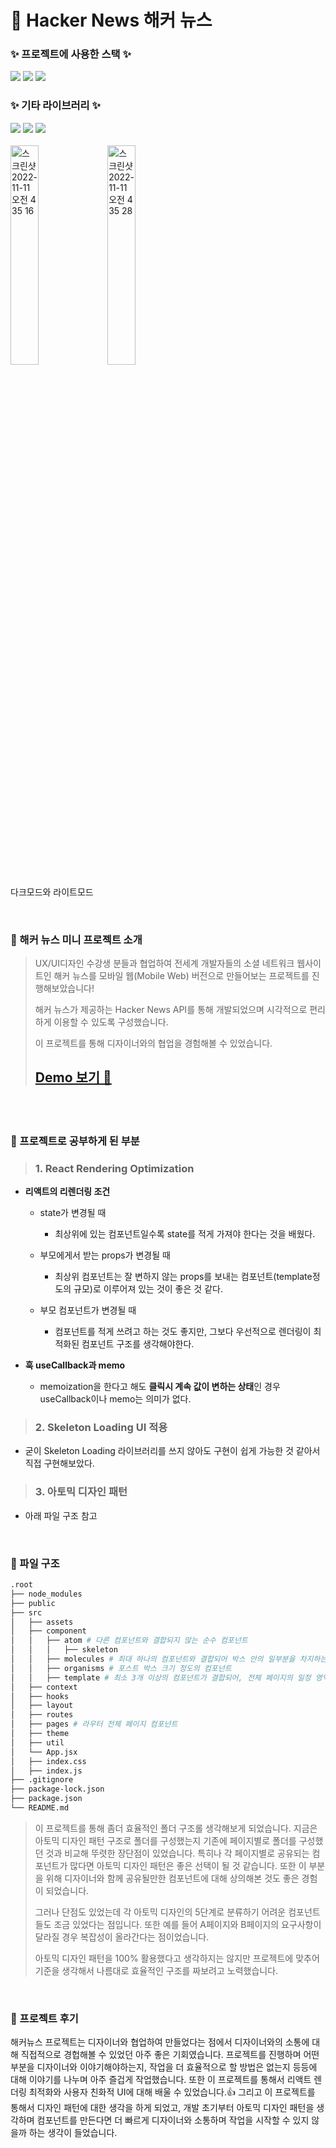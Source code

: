 # 📰 Hacker News 해커 뉴스

### ✨ 프로젝트에 사용한 스택 ✨

<div>
  <img src="https://img.shields.io/badge/React-61DAFB?style=for-the-badge&logo=React&logoColor=black">
  <img src="https://img.shields.io/badge/React Router Dom-CA4245?style=for-the-badge&logo=React Router&logoColor=white">
  <img src="https://img.shields.io/badge/git-F05032?style=for-the-badge&logo=git&logoColor=white">
</div>

### ✨ 기타 라이브러리 ✨

<div>
  <img src="https://img.shields.io/badge/styled component-DB7093?style=for-the-badge&logo=styled-component">
  <img src="https://img.shields.io/badge/swiper-6332F6&?style=for-the-badge&logo=swiper&logoColor=white">
  <img src="https://img.shields.io/badge/axios-5A29E4?style=for-the-badge&logo=axios&logoColor=white">
</div>

<br/>

<div>
  <img width="30%" alt="스크린샷 2022-11-11 오전 4 35 16" src="https://user-images.githubusercontent.com/91457443/204194744-bbce50d0-c2e5-4b7a-83ba-6a0adf3ea1bf.png">
  <img width="30%" alt="스크린샷 2022-11-11 오전 4 35 28" src="https://user-images.githubusercontent.com/91457443/204194827-282e46b0-340c-408f-ae9e-7916c3c0e151.png">
</div>

다크모드와 라이트모드

<br/>

### 📍 해커 뉴스 미니 프로젝트 소개

> UX/UI디자인 수강생 분들과 협업하여 전세계 개발자들의 소셜 네트워크 웹사이트인 해커 뉴스를 모바일 웹(Mobile Web) 버전으로 만들어보는 프로젝트를 진행해보았습니다!
>
> 해커 뉴스가 제공하는 Hacker News API를 통해 개발되었으며 시각적으로 편리하게 이용할 수 있도록 구성했습니다.
>
> 이 프로젝트를 통해 디자이너와의 협업을 경험해볼 수 있었습니다.
>
> ## [Demo 보기 👀](https://hacker-news-mini-project.vercel.app/)

<br/>

<br/>

### 📍 프로젝트로 공부하게 된 부분

> ### 1. React Rendering Optimization

- **리액트의 리렌더링 조건**
  - state가 변경될 때
    - 최상위에 있는 컴포넌트일수록 state를 적게 가져야 한다는 것을 배웠다.
    
  - 부모에게서 받는 props가 변경될 때
    - 최상위 컴포넌트는 잘 변하지 않는 props를 보내는 컴포넌트(template정도의 규모)로 이루어져 있는 것이 좋은 것 같다.
    
  - 부모 컴포넌트가 변경될 때
    - 컴포넌트를 적게 쓰려고 하는 것도 좋지만, 그보다 우선적으로 렌더링이 최적화된 컴포넌트 구조를 생각해야한다.
    
- **훅 useCallback과 memo**
  - memoization을 한다고 해도 **클릭시 계속 값이 변하는 상태**인 경우 useCallback이나 memo는 의미가 없다.


> ### 2. Skeleton Loading UI 적용
  - 굳이 Skeleton Loading 라이브러리를 쓰지 않아도 구현이 쉽게 가능한 것 같아서 직접 구현해보았다.

> ### 3. 아토믹 디자인 패턴
  - 아래 파일 구조 참고
  
<br />

### 📍 파일 구조

```bash
.root
├── node_modules
├── public
├── src
│   ├── assets
│   ├── component
│   │   ├── atom # 다른 컴포넌트와 결합되지 않는 순수 컴포넌트
│   │   │   ├── skeleton
│   │   ├── molecules # 최대 하나의 컴포넌트와 결합되어 박스 안의 일부분을 차지하는 컴포넌트
│   │   ├── organisms # 포스트 박스 크기 정도의 컴포넌트
│   │   ├── template # 최소 3개 이상의 컴포넌트가 결합되어, 전체 페이지의 일정 영역을 차지하는 컴포넌트
│   ├── context
│   ├── hooks
│   ├── layout
│   ├── routes
│   ├── pages # 라우터 전체 페이지 컴포넌트
│   ├── theme
│   ├── util
│   └── App.jsx
│   ├── index.css
│   ├── index.js
├── .gitignore
├── package-lock.json
├── package.json
└── README.md
```

> 이 프로젝트를 통해 좀더 효율적인 폴더 구조롤 생각해보게 되었습니다. 지금은 아토믹 디자인 패턴 구조로 폴더를 구성했는지 기존에 페이지별로 폴더를 구성했던 것과 비교해 뚜렷한 장단점이 있었습니다. 특히나 각 페이지별로 공유되는 컴포넌트가 많다면 아토믹 디자인 패턴은 좋은 선택이 될 것 같습니다. 또한 이 부분을 위해 디자이너와 함께 공유될만한 컴포넌트에 대해 상의해본 것도 좋은 경험이 되었습니다.
>
> 그러나 단점도 있었는데 각 아토믹 디자인의 5단계로 분류하기 어려운 컴포넌트들도 조금 있었다는 점입니다. 또한 예를 들어 A페이지와 B페이지의 요구사항이 달라질 경우 복잡성이 올라간다는 점이었습니다.
>
> 아토믹 디자인 패턴을 100% 활용했다고 생각하지는 않지만 프로젝트에 맞추어 기준을 생각해서 나름대로 효율적인 구조를 짜보려고 노력했습니다.

<br/>

### 📍 프로젝트 후기
해커뉴스 프로젝트는 디자이너와 협업하여 만들었다는 점에서 디자이너와의 소통에 대해 직접적으로 경헙해볼 수 있었던 아주 좋은 기회였습니다. 프로젝트를 진행하며 어떤 부분을 디자이너와 이야기해야하는지, 작업을 더 효율적으로 할 방법은 없는지 등등에 대해 이야기를 나누며 아주 즐겁게 작업했습니다. 또한 이 프로젝트를 통해서 리액트 렌더링 최적화와 사용자 친화적 UI에 대해 배울 수 있었습니다.👍 그리고 이 프로젝트를 통해서 디자인 패턴에 대한 생각을 하게 되었고, 개발 초기부터 아토믹 디자인 패턴을 생각하며 컴포넌트를 만든다면 더 빠르게 디자이너와 소통하며 작업을 시작할 수 있지 않을까 하는 생각이 들었습니다. 
